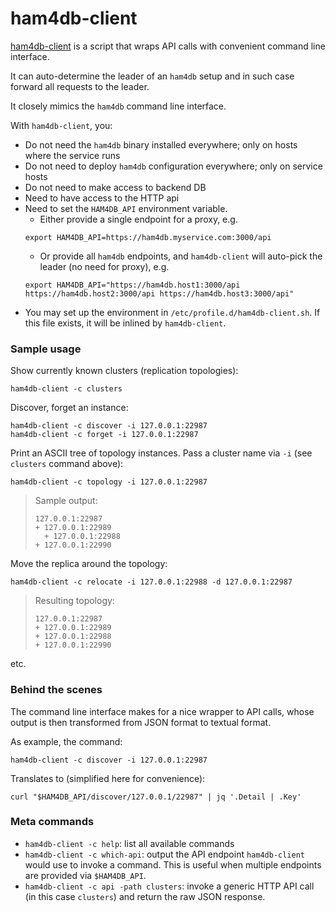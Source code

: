 # ham4db-client

[ham4db-client](https://gitee.com/opengauss/ham4db/blob/master/resources/bin/ham4db-client) is a script that wraps API calls with convenient command line interface.

It can auto-determine the leader of an `ham4db` setup and in such case forward all requests to the leader.

It closely mimics the `ham4db` command line interface.

With `ham4db-client`, you:

- Do not need the `ham4db` binary installed everywhere; only on hosts where the service runs
- Do not need to deploy `ham4db` configuration everywhere; only on service hosts
- Do not need to make access to backend DB
- Need to have access to the HTTP api
- Need to set the `HAM4DB_API` environment variable.
  - Either provide a single endpoint for a proxy, e.g.
  ```shell
  export HAM4DB_API=https://ham4db.myservice.com:3000/api
  ```
  - Or provide all `ham4db` endpoints, and `ham4db-client` will auto-pick the leader (no need for proxy), e.g.
  ```shell
  export HAM4DB_API="https://ham4db.host1:3000/api https://ham4db.host2:3000/api https://ham4db.host3:3000/api"
  ```
- You may set up the environment in `/etc/profile.d/ham4db-client.sh`. If this file exists, it will be inlined by `ham4db-client`.

### Sample usage

Show currently known clusters (replication topologies):

    ham4db-client -c clusters

Discover, forget an instance:

    ham4db-client -c discover -i 127.0.0.1:22987
    ham4db-client -c forget -i 127.0.0.1:22987

Print an ASCII tree of topology instances. Pass a cluster name via `-i` (see `clusters` command above):

    ham4db-client -c topology -i 127.0.0.1:22987

> Sample output:
>
>     127.0.0.1:22987
>     + 127.0.0.1:22989
>       + 127.0.0.1:22988
>     + 127.0.0.1:22990

Move the replica around the topology:

    ham4db-client -c relocate -i 127.0.0.1:22988 -d 127.0.0.1:22987

> Resulting topology:
>
>     127.0.0.1:22987
>     + 127.0.0.1:22989
>     + 127.0.0.1:22988
>     + 127.0.0.1:22990

etc.

### Behind the scenes

The command line interface makes for a nice wrapper to API calls, whose output is then transformed from JSON format to textual format.

As example, the command:

```shell
ham4db-client -c discover -i 127.0.0.1:22987
```

Translates to (simplified here for convenience):

```shell
curl "$HAM4DB_API/discover/127.0.0.1/22987" | jq '.Detail | .Key'
```

### Meta commands

- `ham4db-client -c help`: list all available commands
- `ham4db-client -c which-api`: output the API endpoint `ham4db-client` would use to invoke a command. This is useful when multiple endpoints are provided via `$HAM4DB_API`.
- `ham4db-client -c api -path clusters`: invoke a generic HTTP API call (in this case `clusters`) and return the raw JSON response.
